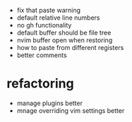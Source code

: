 - fix that paste warning
- default relative line numbers
- no gh functionality
- default buffer should be file tree
- nvim buffer open when restoring
- how to paste from different registers
- better comments

# refactoring
- manage plugins better
- mnage overriding vim settings better
